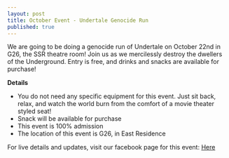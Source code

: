 ```yaml
---
layout: post
title: October Event - Undertale Genocide Run
published: true
---
```

We are going to be doing a genocide run of Undertale on October 22nd in G26, the SSR theatre room! Join us as we mercilessly destroy the dwellers of the Underground. Entry is free, and drinks and snacks are available for purchase!

**Details**  
- You do not need any specific equipment for this event. Just sit back, relax, and watch the world burn from the comfort of a movie theater styled seat!
- Snack will be available for purchase
- This event is 100% admission
- The location of this event is G26, in East Residence

For live details and updates, visit our facebook page for this event: [Here](https://www.facebook.com/events/1702047993448078/) 
